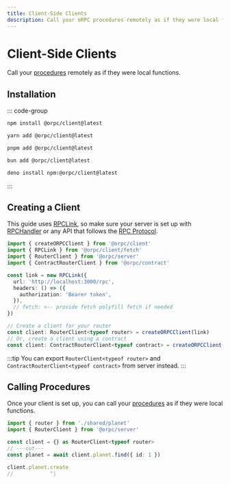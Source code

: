 ```yaml
---
title: Client-Side Clients
description: Call your oRPC procedures remotely as if they were local functions.
---
```


# Client-Side Clients

Call your [procedures](/docs/procedure) remotely as if they were local functions.

## Installation

::: code-group

```sh [npm]
npm install @orpc/client@latest
```

```sh [yarn]
yarn add @orpc/client@latest
```

```sh [pnpm]
pnpm add @orpc/client@latest
```

```sh [bun]
bun add @orpc/client@latest
```

```sh [deno]
deno install npm:@orpc/client@latest
```

:::

## Creating a Client

This guide uses [RPCLink](/docs/client/rpc-link), so make sure your server is set up with [RPCHandler](/docs/rpc-handler) or any API that follows the [RPC Protocol](/docs/advanced/rpc-protocol).

```ts
import { createORPCClient } from '@orpc/client'
import { RPCLink } from '@orpc/client/fetch'
import { RouterClient } from '@orpc/server'
import { ContractRouterClient } from '@orpc/contract'

const link = new RPCLink({
  url: 'http://localhost:3000/rpc',
  headers: () => ({
    authorization: 'Bearer token',
  }),
  // fetch: <-- provide fetch polyfill fetch if needed
})

// Create a client for your router
const client: RouterClient<typeof router> = createORPCClient(link)
// Or, create a client using a contract
const client: ContractRouterClient<typeof contract> = createORPCClient(link)
```

:::tip
You can export `RouterClient<typeof router>` and `ContractRouterClient<typeof contract>` from server instead.
:::

## Calling Procedures

Once your client is set up, you can call your [procedures](/docs/procedure) as if they were local functions.

```ts twoslash
import { router } from './shared/planet'
import { RouterClient } from '@orpc/server'

const client = {} as RouterClient<typeof router>
// ---cut---
const planet = await client.planet.find({ id: 1 })

client.planet.create
//            ^|
```
